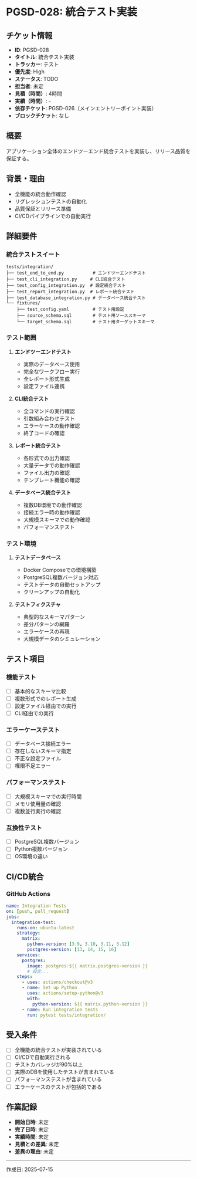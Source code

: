 # PGSD-028: 統合テスト実装

## チケット情報
- **ID**: PGSD-028
- **タイトル**: 統合テスト実装
- **トラッカー**: テスト
- **優先度**: High
- **ステータス**: TODO
- **担当者**: 未定
- **見積（時間）**: 4時間
- **実績（時間）**: -
- **依存チケット**: PGSD-026（メインエントリーポイント実装）
- **ブロックチケット**: なし

## 概要
アプリケーション全体のエンドツーエンド統合テストを実装し、リリース品質を保証する。

## 背景・理由
- 全機能の統合動作確認
- リグレッションテストの自動化
- 品質保証とリリース準備
- CI/CDパイプラインでの自動実行

## 詳細要件
### 統合テストスイート
```
tests/integration/
├── test_end_to_end.py           # エンドツーエンドテスト
├── test_cli_integration.py     # CLI統合テスト
├── test_config_integration.py  # 設定統合テスト
├── test_report_integration.py  # レポート統合テスト
├── test_database_integration.py # データベース統合テスト
└── fixtures/
    ├── test_config.yaml         # テスト用設定
    ├── source_schema.sql        # テスト用ソーススキーマ
    └── target_schema.sql        # テスト用ターゲットスキーマ
```

### テスト範囲
1. **エンドツーエンドテスト**
   - 実際のデータベース使用
   - 完全なワークフロー実行
   - 全レポート形式生成
   - 設定ファイル連携

2. **CLI統合テスト**
   - 全コマンドの実行確認
   - 引数組み合わせテスト
   - エラーケースの動作確認
   - 終了コードの確認

3. **レポート統合テスト**
   - 各形式での出力確認
   - 大量データでの動作確認
   - ファイル出力の確認
   - テンプレート機能の確認

4. **データベース統合テスト**
   - 複数DB環境での動作確認
   - 接続エラー時の動作確認
   - 大規模スキーマでの動作確認
   - パフォーマンステスト

### テスト環境
1. **テストデータベース**
   - Docker Composeでの環境構築
   - PostgreSQL複数バージョン対応
   - テストデータの自動セットアップ
   - クリーンアップの自動化

2. **テストフィクスチャ**
   - 典型的なスキーマパターン
   - 差分パターンの網羅
   - エラーケースの再現
   - 大規模データのシミュレーション

## テスト項目
### 機能テスト
- [ ] 基本的なスキーマ比較
- [ ] 複数形式でのレポート生成
- [ ] 設定ファイル経由での実行
- [ ] CLI経由での実行

### エラーケーステスト
- [ ] データベース接続エラー
- [ ] 存在しないスキーマ指定
- [ ] 不正な設定ファイル
- [ ] 権限不足エラー

### パフォーマンステスト
- [ ] 大規模スキーマでの実行時間
- [ ] メモリ使用量の確認
- [ ] 複数並行実行の確認

### 互換性テスト
- [ ] PostgreSQL複数バージョン
- [ ] Python複数バージョン
- [ ] OS環境の違い

## CI/CD統合
### GitHub Actions
```yaml
name: Integration Tests
on: [push, pull_request]
jobs:
  integration-test:
    runs-on: ubuntu-latest
    strategy:
      matrix:
        python-version: [3.9, 3.10, 3.11, 3.12]
        postgres-version: [13, 14, 15, 16]
    services:
      postgres:
        image: postgres:${{ matrix.postgres-version }}
        # 設定...
    steps:
      - uses: actions/checkout@v3
      - name: Set up Python
        uses: actions/setup-python@v3
        with:
          python-version: ${{ matrix.python-version }}
      - name: Run integration tests
        run: pytest tests/integration/
```

## 受入条件
- [ ] 全機能の統合テストが実装されている
- [ ] CI/CDで自動実行される
- [ ] テストカバレッジが90%以上
- [ ] 実際のDBを使用したテストが含まれている
- [ ] パフォーマンステストが含まれている
- [ ] エラーケースのテストが包括的である

## 作業記録
- **開始日時**: 未定
- **完了日時**: 未定
- **実績時間**: 未定
- **見積との差異**: 未定
- **差異の理由**: 未定

---

作成日: 2025-07-15